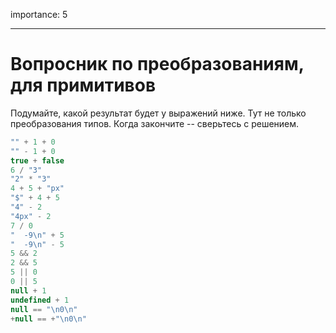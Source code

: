 importance: 5

---

# Вопросник по преобразованиям, для примитивов

Подумайте, какой результат будет у выражений ниже. Тут не только преобразования типов. Когда закончите -- сверьтесь с решением.

```js no-beautify
"" + 1 + 0
"" - 1 + 0
true + false
6 / "3"
"2" * "3"
4 + 5 + "px"
"$" + 4 + 5 
"4" - 2 
"4px" - 2 
7 / 0 
"  -9\n" + 5
"  -9\n" - 5
5 && 2 
2 && 5 
5 || 0 
0 || 5
null + 1
undefined + 1
null == "\n0\n"
+null == +"\n0\n"
```

